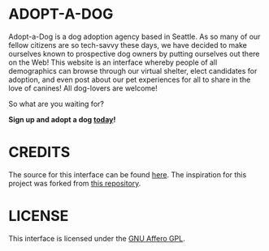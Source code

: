 ADOPT-A-DOG
===========
Adopt-a-Dog is a dog adoption agency based in Seattle. As so many of our fellow citizens are so tech-savvy these days, we have decided to make ourselves known to prospective dog owners by putting ourselves out there on the Web! This website is an interface whereby people of all demographics can browse through our virtual shelter, elect candidates for adoption, and even post about our pet experiences for all to share in the love of canines! All dog-lovers are welcome!

So what are you waiting for?

**Sign up and adopt a dog [today](https://gchang12.github.io/html200-adopt-a-dog/)!**

CREDITS
=======
The source for this interface can be found [here](https://github.com/gchang12/html200-adopt-a-dog/tree/main).
The inspiration for this project was forked from [this repository](https://github.com/UWFront-End-Cert/html200-adopt-a-dog).

LICENSE
=======
This interface is licensed under the [GNU Affero GPL](https://github.com/gchang12/html200-adopt-a-dog/blob/main/LICENSE.txt).
